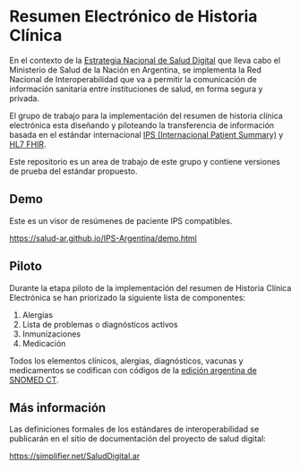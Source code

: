 # Resumen Electrónico de Historia Clínica

En el contexto de la [Estrategia Nacional de Salud Digital](https://www.argentina.gob.ar/noticias/se-aprobo-la-estrategia-nacional-de-salud-digital-2018-2024) que lleva cabo el Ministerio de Salud de la Nación en Argentina, se implementa la Red Nacional de Interoperabilidad que va a permitir la comunicación de información sanitaria entre instituciones de salud, en forma segura y privada.

El grupo de trabajo para la implementación del resumen de historia clínica electrónica esta diseñando y piloteando la transferencia de información basada en el estándar internacional [IPS (Internacional Patient Summary)](http://wiki.hl7.org/index.php?title=International_Patient_Summary_(IPS)) y [HL7 FHIR](https://www.hl7.org/fhir/).

Este repositorio es un area de trabajo de este grupo y contiene versiones de prueba del estándar propuesto.

## Demo

Este es un visor de resúmenes de paciente IPS compatibles.

https://salud-ar.github.io/IPS-Argentina/demo.html

## Piloto

Durante la etapa piloto de la implementación del resumen de Historia Clínica Electrónica se han priorizado la siguiente lista de componentes:

1. Alergias
2. Lista de problemas o diagnósticos activos
3. Inmunizaciones
4. Medicación

Todos los elementos clínicos, alergias, diagnósticos, vacunas y medicamentos se codifican con códigos de la [edición argentina de SNOMED CT](https://www.argentina.gob.ar/salud/snomed).

## Más información

Las definiciones formales de los estándares de interoperabilidad se publicarán en el sitio de documentación del proyecto de salud digital:

https://simplifier.net/SaludDigital.ar

